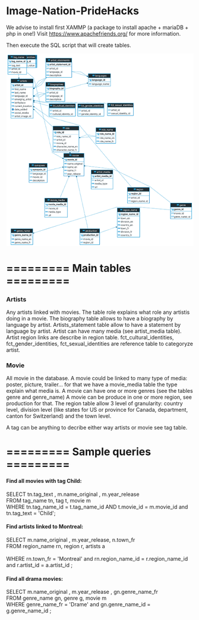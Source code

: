 # Image-Nation-PrideHacks

We advise to install first  XAMMP (a package to install apache + mariaDB + php in one!)
Visit https://www.apachefriends.org/ for more information.

Then execute the SQL script that will create tables.

![Alt text](images/imagenation_schema.png?raw=true "Schema")

# ========= Main tables =========

### Artists
 
Any artists linked with movies. The table role explains what role any artistis doing in a movie.
The biography table allows to have a biography by language by artist.
Artists_statement table allow to have a statement by language by artist.
Artist can have many media (see artist_media table).
Artist region links are describe in region table.
fct_cultural_identities, fct_gender_identities, fct_sexual_identities are reference table to categoryze artist.

### Movie
 
All movie in the database.
A movie could be linked to many type of media: poster, picture, trailer... for that we have a movie_media table the type explain what media is.
A movie can have one or more genres (see the tables genre and genre_name)
A movie can be produce in one or more region, see production for that.
The region table allow 3 level of granularity: country level, division level (like states for US or province for Canada, department, canton for Switzerland) and the town level.

A tag can be anything to decribe either way artists or movie see tag table.

# ========= Sample queries =========
 
#### Find all movies with tag Child:

SELECT tn.tag_text , m.name_original , m.year_release
<br>FROM tag_name tn, tag t, movie m
<br>WHERE tn.tag_name_id  = t.tag_name_id AND t.movie_id = m.movie_id
and tn.tag_text = 'Child';



#### Find artists linked to Montreal:

SELECT  m.name_original , m.year_release, n.town_fr
<br>FROM region_name rn, region r, artists a  
<br>WHERE rn.town_fr = 'Montreal'
and rn.region_name_id  = r.region_name_id
and r.artist_id = a.artist_id ;


#### Find all drama movies:

SELECT m.name_original , m.year_release , gn.genre_name_fr
<br>FROM genre_name gn, genre g, movie m
<br>WHERE genre_name_fr = 'Drame'
and gn.genre_name_id = g.genre_name_id
;


